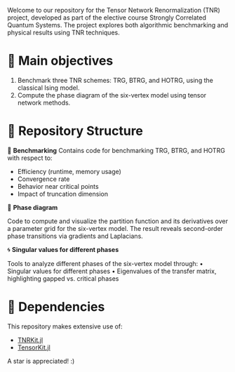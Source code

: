 Welcome to our repository for the Tensor Network Renormalization (TNR) project, developed as part of the elective course Strongly Correlated Quantum Systems. The project explores both algorithmic benchmarking and physical results using TNR techniques.

# 📌 Main objectives

1)	Benchmark three TNR schemes: TRG, BTRG, and HOTRG, using the classical Ising model.
2)	Compute the phase diagram of the six-vertex model using tensor network methods.


# 📂 Repository Structure

🔬 **Benchmarking**
Contains code for benchmarking TRG, BTRG, and HOTRG with respect to:

-	Efficiency (runtime, memory usage)
- Convergence rate
-	Behavior near critical points
-	Impact of truncation dimension

🧊 **Phase diagram**

Code to compute and visualize the partition function and its derivatives over a parameter grid for the six-vertex model. The result reveals second-order phase transitions via gradients and Laplacians.

🌀 **Singular values for different phases**

Tools to analyze different phases of the six-vertex model through:
•	Singular values for different phases 
•	Eigenvalues of the transfer matrix, highlighting gapped vs. critical phases

# 🧰 Dependencies

This repository makes extensive use of:
-	[TNRKit.jl](https://github.com/VictorVanthilt/TNRKit.jl)
-	[TensorKit.jl](https://github.com/Jutho/TensorKit.jl)


A star is appreciated! :)
